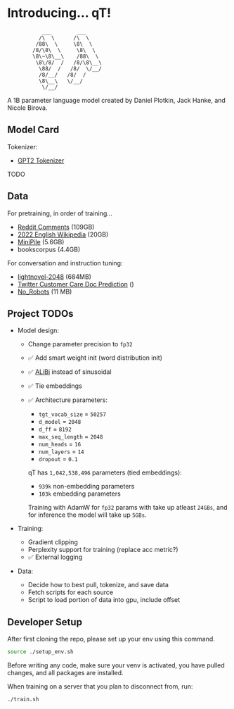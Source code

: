 # Introducing... qT!

```
           ___        ___             
          /\  \      /\  \            
         /88\  \     \8\  \           
        /8/\8\  \     \8\  \          
        \8\~\8\__\    /88\  \         
         \8\/8/  /   /8/\8\__\        
          \88/  /   /8/  \/__/        
          /8/__/   /8/  /             
          \8\__\   \/__/              
           \/__/                                                  
```

A 1B parameter language model created by Daniel Plotkin, Jack Hanke, and Nicole Birova.

## Model Card

Tokenizer:
- [GPT2 Tokenizer](https://github.com/huggingface/tokenizers)

TODO

## Data

For pretraining, in order of training...
- [Reddit Comments](https://huggingface.co/datasets/HuggingFaceGECLM/REDDIT_comments) (109GB)
- [2022 English Wikipedia](https://huggingface.co/datasets/legacy-datasets/wikipedia) (20GB)
- [MiniPile](https://huggingface.co/datasets/JeanKaddour/minipile) (5.6GB)
- bookscorpus (4.4GB)

For conversation and instruction tuning:
- [lightnovel-2048](https://huggingface.co/datasets/Chat-Error/lightnovel-2048)  (684MB)
- [Twitter Customer Care Doc Prediction](https://github.com/IBM/twitter-customer-care-document-prediction) ()
- [No_Robots](https://huggingface.co/datasets/HuggingFaceH4/no_robots) (11 MB)

## Project TODOs

- Model design:
    - Change parameter precision to `fp32`
    - ✅ Add smart weight init (word distribution init)
    - ✅ [ALiBi](https://arxiv.org/pdf/2108.12409) instead of sinusoidal
    - ✅ Tie embeddings
    - ✅ Architecture parameters: 
        - `tgt_vocab_size` = `50257`
        - `d_model` = `2048`
        - `d_ff` = `8192`
        - `max_seq_length` = `2048`
        - `num_heads` = `16`
        - `num_layers` = `14`
        - `dropout` = `0.1`

        qT has `1,042,538,496` parameters (tied embeddings):
        - `939k` non-embedding parameters
        - `103k` embedding parameters

        Training with AdamW for `fp32` params with take up atleast `24GBs`, and for inference the model will take up `5GBs`.

- Training:
    - Gradient clipping
    - Perplexity support for training (replace acc metric?)
    - ✅ External logging
- Data:
    - Decide how to best pull, tokenize, and save data
    - Fetch scripts for each source
    - Script to load portion of data into gpu, include offset

## Developer Setup

After first cloning the repo, please set up your env using this command.

```bash
source ./setup_env.sh
```

Before writing any code, make sure your venv is activated, you have pulled changes, and all packages are installed.


When training on a server that you plan to disconnect from, run:

```bash
./train.sh
```

